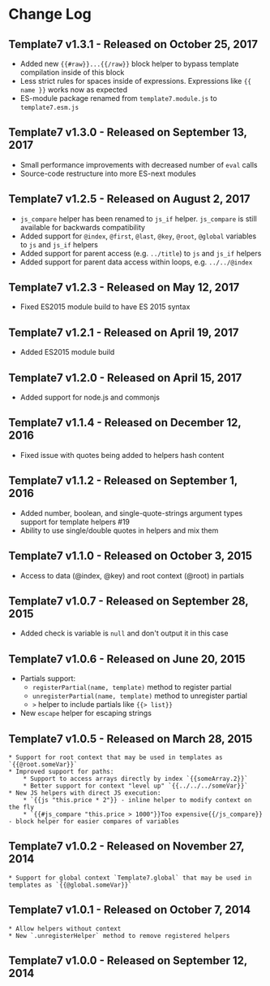 # Change Log

## Template7 v1.3.1 - Released on October 25, 2017
  * Added new `{{#raw}}...{{/raw}}` block helper to bypass template compilation inside of this block
  * Less strict rules for spaces inside of expressions. Expressions like `{{ name }}` works now as expected
  * ES-module package renamed from `template7.module.js` to `template7.esm.js`

## Template7 v1.3.0 - Released on September 13, 2017
  * Small performance improvements with decreased number of `eval` calls
  * Source-code restructure into more ES-next modules

## Template7 v1.2.5 - Released on August 2, 2017
  * `js_compare` helper has been renamed to `js_if` helper. `js_compare` is still available for backwards compatibility
  * Added support for `@index`, `@first`, `@last`, `@key`, `@root`, `@global` variables to `js` and `js_if` helpers
  * Added support for parent access (e.g. `../title`)  to `js` and `js_if` helpers
  * Added support for parent data access within loops, e.g. `../../@index`

## Template7 v1.2.3 - Released on May 12, 2017
  * Fixed ES2015 module build to have ES 2015 syntax

## Template7 v1.2.1 - Released on April 19, 2017
  * Added ES2015 module build

## Template7 v1.2.0 - Released on April 15, 2017
  * Added support for node.js and commonjs

## Template7 v1.1.4 - Released on December 12, 2016
  * Fixed issue with quotes being added to helpers hash content

## Template7 v1.1.2 - Released on September 1, 2016
  * Added number, boolean, and single-quote-strings argument types support for template helpers #19
  * Ability to use single/double quotes in helpers and mix them

## Template7 v1.1.0 - Released on October 3, 2015
  * Access to data (@index, @key) and root context (@root) in partials

## Template7 v1.0.7 - Released on September 28, 2015
  * Added check is variable is `null` and don't output it in this case

## Template7 v1.0.6 - Released on June 20, 2015
  * Partials support:
    * `registerPartial(name, template)` method to register partial
    * `unregisterPartial(name, template)` method to unregister partial
    * `>` helper to include partials like `{{> list}}`
  * New `escape` helper for escaping strings

## Template7 v1.0.5 - Released on March 28, 2015
    * Support for root context that may be used in templates as `{{@root.someVar}}`
    * Improved support for paths:
        * Support to access arrays directly by index `{{someArray.2}}`
        * Better support for context "level up" `{{../../../someVar}}`
    * New JS helpers with direct JS execution:
        * `{{js "this.price * 2"}} - inline helper to modify context on the fly
        * `{{#js_compare "this.price > 1000"}}Too expensive{{/js_compare}} - block helper for easier compares of variables

## Template7 v1.0.2 - Released on November 27, 2014
    * Support for global context `Template7.global` that may be used in templates as `{{@global.someVar}}`

## Template7 v1.0.1 - Released on October 7, 2014
    * Allow helpers without context
    * New `.unregisterHelper` method to remove registered helpers

## Template7 v1.0.0 - Released on September 12, 2014
